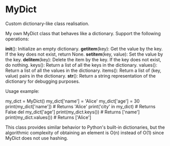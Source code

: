 # MyDict
Custom dictionary-like class realisation.

My own MyDict class that behaves like a dictionary. Support the following operations:

__init__(): Initialize an empty dictionary.
__getitem__(key): Get the value by the key. If the key does not exist, return None.
__setitem__(key, value): Set the value by the key.
__delitem__(key): Delete the item by the key. If the key does not exist, do nothing.
keys(): Return a list of all the keys in the dictionary.
values(): Return a list of all the values ​​in the dictionary.
items(): Return a list of (key, value) pairs in the dictionary.
__str__(): Return a string representation of the dictionary for debugging purposes.

Usage example:

my_dict = MyDict()
my_dict['name'] = 'Alice'
my_dict['age'] = 30
print(my_dict['name']) # Returns 'Alice'
print('city' in my_dict) # Returns False
del my_dict['age']
print(my_dict.keys()) # Returns ['name']
print(my_dict.values()) # Returns ['Alice']

This class provides similar behavior to Python's built-in dictionaries, but the algorithmic complexity of obtaining an element is O(n) instead of O(1) since MyDict does not use hashing.
